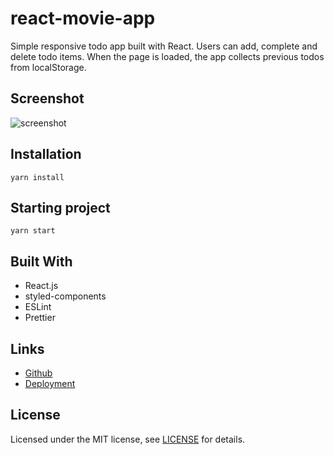 # react-movie-app

Simple responsive todo app built with React. Users can add, complete and delete todo items.
When the page is loaded, the app collects previous todos from localStorage.

## Screenshot

![screenshot](./src/assets/images/screenshot.gif)

## Installation

```
yarn install
```

## Starting project

```
yarn start
```

## Built With

- React.js
- styled-components
- ESLint
- Prettier

## Links

- [Github](https://github.com/aycanogut/todo-app-react)
- [Deployment](https://todo-app-react-rosy.vercel.app/)

## License

Licensed under the MIT license, see [LICENSE](https://github.com/aycanogut/todo-app-react/blob/main/LICENSE) for details.
